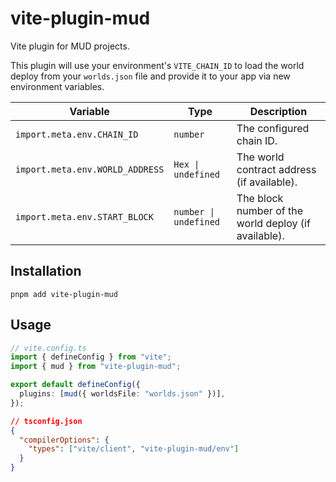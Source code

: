 # vite-plugin-mud

Vite plugin for MUD projects.

This plugin will use your environment's `VITE_CHAIN_ID` to load the world deploy from your `worlds.json` file and provide it to your app via new environment variables.

| Variable                        | Type                  | Description                                          |
| ------------------------------- | --------------------- | ---------------------------------------------------- |
| `import.meta.env.CHAIN_ID`      | `number`              | The configured chain ID.                             |
| `import.meta.env.WORLD_ADDRESS` | `Hex \| undefined`    | The world contract address (if available).           |
| `import.meta.env.START_BLOCK`   | `number \| undefined` | The block number of the world deploy (if available). |

## Installation

```
pnpm add vite-plugin-mud
```

## Usage

```ts
// vite.config.ts
import { defineConfig } from "vite";
import { mud } from "vite-plugin-mud";

export default defineConfig({
  plugins: [mud({ worldsFile: "worlds.json" })],
});
```

```json
// tsconfig.json
{
  "compilerOptions": {
    "types": ["vite/client", "vite-plugin-mud/env"]
  }
}
```
